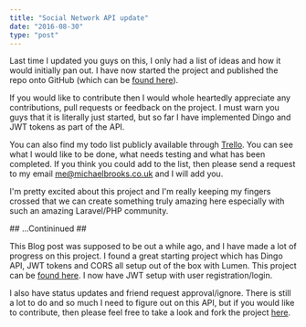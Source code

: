 ```yaml
---
title: "Social Network API update"
date: "2016-08-30"
type: "post"
---
```


Last time I updated you guys on this, I only had a list of ideas and how it would initially pan out. I have now started the project and published the repo onto GitHub (which can be [found here](https://github.com/Michael-Brooks/social-api)).

If you would like to contribute then I would whole heartedly appreciate any contributions, pull requests or feedback on the project. I must warn you guys that it is literally just started, but so far I have implemented Dingo and JWT tokens as part of the API.

You can also find my todo list publicly available through [Trello](https://trello.com/b/gGSRijjW/social-app-api). You can see what I would like to be done, what needs testing and what has been completed. If you think you could add to the list, then please send a request to my email me@michaelbrooks.co.uk and I will add you.

I'm pretty excited about this project and I'm really keeping my fingers crossed that we can create something truly amazing here especially with such an amazing Laravel/PHP community.

\## ...Contininued ##

This Blog post was supposed to be out a while ago, and I have made a lot of progress on this project. I found a great starting project which has Dingo API, JWT tokens and CORS all setup out of the box with Lumen. This project can be [found here](https://github.com/0plus1/lumendingojwtapi). I now have JWT setup with user registration/login.

I also have status updates and friend request approval/ignore. There is still a lot to do and so much I need to figure out on this API, but if you would like to contribute, then please feel free to take a look and fork the project [here](https://github.com/Michael-Brooks/social-api).
